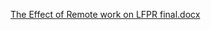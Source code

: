 [The Effect of Remote work on LFPR final.docx](https://github.com/user-attachments/files/22473749/The.Effect.of.Remote.work.on.LFPR.final.docx)
